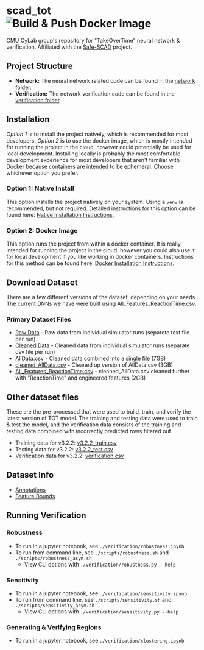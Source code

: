 # scad_tot ![Build & Push Docker Image](https://github.com/SharedControlAutonomousDriving/scad_tot/workflows/Build%20&%20Push%20Docker%20Image/badge.svg)

CMU CyLab group's repository for "TakeOverTime" neural network &amp; verification. Affiliated with the [Safe-SCAD](https://www.york.ac.uk/assuring-autonomy/projects/safe-scad/) project.

## Project Structure

* **Network:** The neural network related code can be found in the [network folder](./network).
* **Verification:** The network verification code can be found in the [verification folder](./verification).

## Installation

*Option 1* is to install the project natively, which is recommended for most developers. *Option 2* is to use the docker image, which is mostly intended for running the project in the cloud, however could potentially be used for local development. Installing locally is probably the most comfortable development experience for most developers that aren't familiar with Docker because containers are intended to be ephemeral. Choose whichever option you prefer.

### Option 1: Native Install

This option installs the project natively on your system. Using a `venv` is recommended, but not required. Detailed instructions for this option can be found here: [Native Installation Instructions](./docs/NATIVE_INSTALL.md).

### Option 2: Docker Image

This option runs the project from within a docker container. It is really intended for running the project in the cloud, however you could also use it for local development if you like working in docker containers. Instructions for this method can be found here: [Docker Installation Instructions](./docs/DOCKER_INSTALL.md).

## Download Dataset

There are a few different versions of the dataset, depending on your needs. The current DNNs we have were built using All_Features_ReactionTime.csv.

### Primary Dataset Files

* [Raw Data](https://drive.google.com/drive/folders/1TLz-cKsXMNdIr8A6Aix16QjpRZP_S0BM?usp=sharing) - Raw data from individual simulator runs (separete text file per run)
* [Cleaned Data](https://drive.google.com/drive/folders/1MsyvGP6BblBIB-88ajTFldBWlUFid8RF?usp=sharing) - Cleaned data from individual simulator runs (separate csv file per run)
* [AllData.csv](https://drive.google.com/file/d/1k7fG80Hsb2ZjkbZl_Kx47rE0LiSmaMPG/view?usp=sharing) - Cleaned data combined into a single file (7GB)
* [cleaned_AllData.csv](https://drive.google.com/file/d/1QuZlTzdaqi5BmtiC4wQZTb_6mFv296Lb/view?usp=sharing) - Cleaned up version of AllData.csv (3GB)
* [All_Features_ReactionTime.csv](https://drive.google.com/file/d/1vNT9PopDTy7nUsedAHdg1-VFAKrk6PIO/view?usp=sharing) - cleaned_AllData.csv cleaned further with "ReactionTime" and engineered features (2GB)

## Other dataset files

These are the pre-processed that were used to build, train, and verify the latest version of TOT model. The training and testing data were used to train & test the model, and the verification data consists of the training and testing data combined with incorrectly predicted rows filtered out.

* Training data for v3.2.2: [v3.2.2_train.csv](https://drive.google.com/file/d/1tDqUhCdjHGVmrWHqoKeWLXVG9HhCwUsf/view?usp=sharing)
* Testing data for v3.2.2: [v3.2.2_test.csv](https://drive.google.com/file/d/15jWpFcIh7_KZSNEfqWg5Zv9NW3zqKVbC/view?usp=sharing)
* Verification data for v3.2.2: [verification.csv](https://drive.google.com/file/d/1c8hkHajx-ESUFcS35akhsQ3hMpM_uI22/view?usp=sharing)

## Dataset Info

* [Annotations](https://drive.google.com/file/d/1lyDca6TWOFq1vRsExUxOpx6Y5g1Z7Cpo/view?usp=sharing)
* [Feature Bounds](https://docs.google.com/spreadsheets/d/11i0xvm1eQQ8L82C4-_DEJRmOSk7K-5stjU42DuxRiiY/edit?usp=sharing)

## Running Verification

### Robustness

* To run in a jupyter notebook, see `./verification/robustness.ipynb`
* To run from command line, see `./scripts/robustness.sh` and `./scripts/robustness_asym.sh`
  * View CLI options with `./verification/robustness.py --help`

### Sensitivity

* To run in a jupyter notebook, see `./verification/sensitivity.ipynb`
* To run from command line, see `./scripts/sensitivity.sh` and `./scripts/sensitivity_asym.sh`
  * View CLI options with `./verification/sensitivity.py --help`

### Generating & Verifying Regions

* To run in a jupyter notebook, see `./verification/clustering.ipynb`

